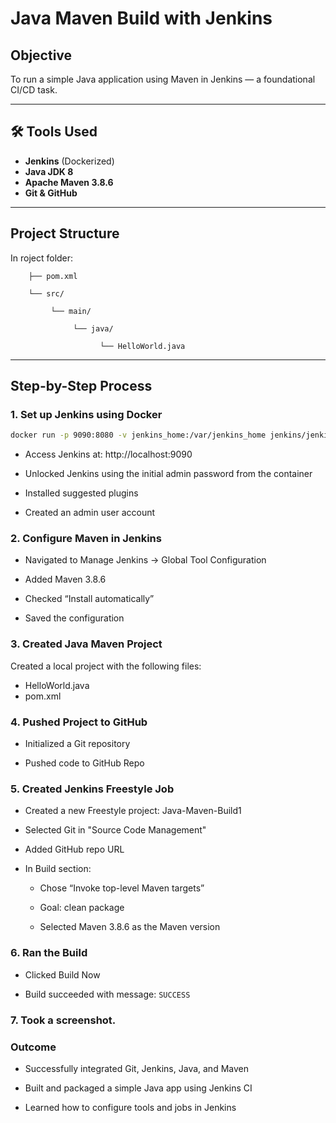# Java Maven Build with Jenkins

## Objective
To run a simple Java application using Maven in Jenkins — a foundational CI/CD task.

---

## 🛠 Tools Used

- **Jenkins** (Dockerized)
- **Java JDK 8**
- **Apache Maven 3.8.6**
- **Git & GitHub**

---

## Project Structure

In roject folder:

        ├── pom.xml

        └── src/

             └── main/

                  └── java/
           
                        └── HelloWorld.java

---

## Step-by-Step Process

### 1. Set up Jenkins using Docker

```bash
docker run -p 9090:8080 -v jenkins_home:/var/jenkins_home jenkins/jenkins:lts
```
- Access Jenkins at: http://localhost:9090

- Unlocked Jenkins using the initial admin password from the container

- Installed suggested plugins

- Created an admin user account

### 2. Configure Maven in Jenkins

- Navigated to Manage Jenkins → Global Tool Configuration

- Added Maven 3.8.6

- Checked “Install automatically”

- Saved the configuration

### 3. Created Java Maven Project

Created a local project with the following files:
- HelloWorld.java
- pom.xml

### 4. Pushed Project to GitHub
- Initialized a Git repository

- Pushed code to GitHub Repo

### 5. Created Jenkins Freestyle Job
- Created a new Freestyle project: Java-Maven-Build1

- Selected Git in "Source Code Management"

- Added GitHub repo URL

- In Build section:

  - Chose “Invoke top-level Maven targets”

  - Goal: clean package

  - Selected Maven 3.8.6 as the Maven version

### 6. Ran the Build
- Clicked Build Now

- Build succeeded with message:
  `SUCCESS`

### 7. Took a screenshot.

### Outcome
- Successfully integrated Git, Jenkins, Java, and Maven

- Built and packaged a simple Java app using Jenkins CI

- Learned how to configure tools and jobs in Jenkins
